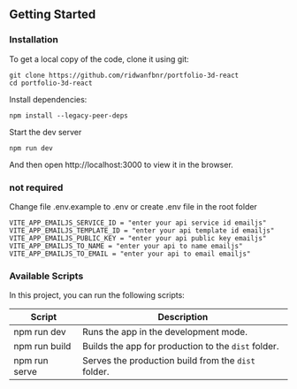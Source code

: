 ## Getting Started

### Installation

To get a local copy of the code, clone it using git:

```
git clone https://github.com/ridwanfbnr/portfolio-3d-react
cd portfolio-3d-react
```

Install dependencies:

```
npm install --legacy-peer-deps
```

Start the dev server

```
npm run dev
```

And then open http://localhost:3000 to view it in the browser.


### not required
Change file .env.example to .env or create .env file in the root folder
```
VITE_APP_EMAILJS_SERVICE_ID = "enter your api service id emailjs"
VITE_APP_EMAILJS_TEMPLATE_ID = "enter your api template id emailjs"
VITE_APP_EMAILJS_PUBLIC_KEY = "enter your api public key emailjs"
VITE_APP_EMAILJS_TO_NAME = "enter your api to name emailjs"
VITE_APP_EMAILJS_TO_EMAIL = "enter your api to email emailjs"
```


### Available Scripts

In this project, you can run the following scripts:

| Script        | Description                                         |
| ------------- | --------------------------------------------------- |
| npm run dev   | Runs the app in the development mode.               |
| npm run build | Builds the app for production to the `dist` folder. |
| npm run serve | Serves the production build from the `dist` folder. |
